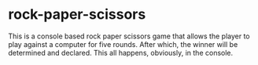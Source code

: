 # rock-paper-scissors

This is a console based rock paper scissors game that allows the player to play against a computer for five rounds. After which, the winner will be determined and declared. This all happens, obviously, in the console.